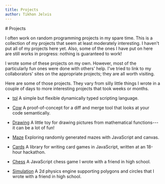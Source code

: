 ```yaml
---
title: Projects
author: Tikhon Jelvis
---
```


<div class="content">
# Projects

</div>

<div class="content">

I often work on random programming projects in my spare time. This is a collection of my projects that seem at least moderately interesting. I haven't put all of my projects here yet. Also, some of the ones I have put on here are still works in progress: nothing is guaranteed to work!

I wrote some of these projects on my own. However, most of the particularly fun ones were done with others' help. I've tried to link to my collaborators' sites on the appropriate projects; they are all worth visiting.

</div>

<div class="projects content">

Here are some of those projects. They vary from silly little things I wrote in a couple of days to more interesting projects that took weeks or months. 

* <span class="tpl"> [tpl](/tpl) </span>
  A simple but flexible dynamically typed scripting language.

* [Cow](/cow)
  A proof-of-concept for a diff and merge tool that looks at your code semantically.

* [Drawing](/draw)
  A little toy for drawing pictures from mathematical functions---it can be a lot of fun!

* [Maze](/maze)
  Exploring randomly generated mazes with JavaScript and canvas.

* [Cards](/cards)
  A library for writing card games in JavaScript, written at an 18-hour hackathon.

* [Chess](/chess)
  A JavaScript chess game I wrote with a friend in high school. 

* [Simulation](/simulation)
  A 2d physics engine supporting polygons and circles that I wrote with a friend in high school.

</div>
